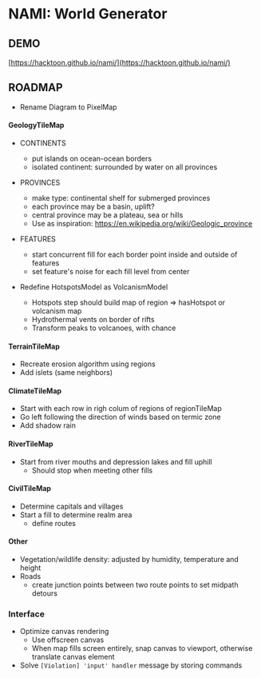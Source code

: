 # NAMI: World Generator

## DEMO

[https://hacktoon.github.io/nami/](https://hacktoon.github.io/nami/)


## ROADMAP
- Rename Diagram to PixelMap

#### GeologyTileMap
- CONTINENTS
  - put islands on ocean-ocean borders
  - isolated continent: surrounded by water on all provinces

- PROVINCES
  - make type: continental shelf for submerged provinces
  - each province may be a basin, uplift?
  - central province may be a plateau, sea or hills
  - Use as inspiration: https://en.wikipedia.org/wiki/Geologic_province

- FEATURES
  - start concurrent fill for each border point inside and outside of features
  - set feature's noise for each fill level from center

- Redefine HotspotsModel as VolcanismModel
  - Hotspots step should build map of region => hasHotspot or volcanism map
  - Hydrothermal vents on border of rifts
  - Transform peaks to volcanoes, with chance

#### TerrainTileMap
- Recreate erosion algorithm using regions
- Add islets (same neighbors)

#### ClimateTileMap
- Start with each row in righ colum of regions of regionTileMap
- Go left following the direction of winds based on termic zone
- Add shadow rain

#### RiverTileMap
- Start from river mouths and depression lakes and fill uphill
  - Should stop when meeting other fills

#### CivilTileMap
- Determine capitals and villages
- Start a fill to determine realm area
  - define routes

#### Other
- Vegetation/wildlife density: adjusted by humidity, temperature and height
- Roads
  - create junction points between two route points to set midpath detours

### Interface
- Optimize canvas rendering
  - Use offscreen canvas
  - When map fills screen entirely, snap canvas to viewport,
    otherwise translate canvas element
- Solve `[Violation] 'input' handler` message by storing commands